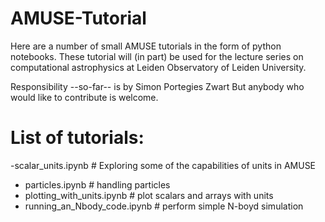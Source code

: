 # AMUSE-Tutorial

Here are a number of small AMUSE tutorials in the form of python notebooks.
These tutorial will (in part) be used for the lecture series on computational 
astrophysics at Leiden Observatory of Leiden University.

Responsibility --so-far-- is by Simon Portegies Zwart
But anybody who would like to contribute is welcome.

# List of tutorials:
 -scalar_units.ipynb            # Exploring some of the capabilities of units in AMUSE
 
- particles.ipynb               # handling particles
- plotting_with_units.ipynb     # plot scalars and arrays with units
- running_an_Nbody_code.ipynb   # perform simple N-boyd simulation
